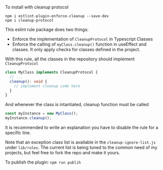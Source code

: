 To install with cleanup protocol

```
npm i estlint-plugin-enforce-cleanup --save-dev
npm i cleanup-protocol
```

This eslint rule package does two things:

- Enforce the implementation of `CleanupProtocol` in Typescript Classes
- Enforce the calling of `myClass.cleanup()` function in useEffect and classes. It only apply checks for classes defined in the project.

With this rule, all the classes in the repository should implement `CleanupProtocol`

```typescript
class MyClass implements CleanupProtocol {
  // ...
  cleanup(): void {
    // implement cleanup code here
  }
}
```

And whenever the class is intantiated, cleanup function must be called

```typescript
const myInstance = new MyClass();
myInstance.cleanup();
```

It is recommended to write an explanation you have to disable the rule for a specific line.

Note that an exception class list is available in the `cleanup-ignore-list.js` under `lib/rules`. The current list is being tuned to the common need of my projects, but feel free to fork the repo and make it yours.

To publish the plugin:
`npm run publih`
